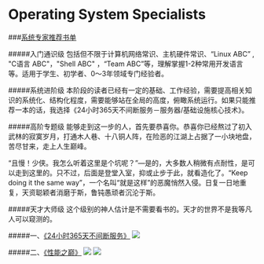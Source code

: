 # Operating System Specialists


###[系统专家推荐书单](http://www.jianshu.com/p/7a633fdada4f)

#####入门通识级
包括但不限于计算机网络常识、主机硬件常识、“Linux ABC” , "C语言 ABC"，"Shell ABC" ，“Team ABC”等，理解掌握1-2种常用开发语言等。适用于学生、初学者、0～3年领域专门经验者。

#####系统进阶级
本阶段的读者已经有一定的基础、工作经验，需要提高相关知识的系统化、结构化程度，需要能够站在全局的高度，俯瞰系统运行。如果只能推荐一本的话，我选择《24小时365天不间断服务－服务器/基础设施核心技术》。

#####高阶专题级
能够走到这一步的人，首先要恭喜你。恭喜你已经熬过了初入武林的寂寞岁月，打通木人巷、十八铜人阵，在险恶的江湖上占据了一小块地盘，苦尽甘来，走上人生巅峰。

“且慢！少侠。我怎么听着这里是个坑呢？”—是的，大多数人稍微有点耐性，是可以走到这里的。只不过，后面是登堂入室，抑或止步于此，就看造化了。“Keep doing it the same way”，一个名叫“就是这样”的恶魔悄然入侵。日复一日地重复，天资聪颖者消磨于斯，鲁钝愚顽者沉沦于斯。

#####天才大师级
这个级别的神人估计是不需要看书的。天才的世界不是我等凡人可以窥测的。

#####一、[《24小时365天不间断服务》](http://www.jianshu.com/p/7a633fdada4f)
![](https://github.com/zijingshanke/perf-master/blob/master/book/724365/724365-1.png)

#####二、[《性能之巅》](http://www.jianshu.com/p/7a633fdada4f)
![](https://github.com/zijingshanke/perf-master/blob/master/book/sysperf/s28283455.jpg)
![](https://github.com/zijingshanke/perf-master/blob/master/book/sysperf/QQ20160128-1%402x.png)
